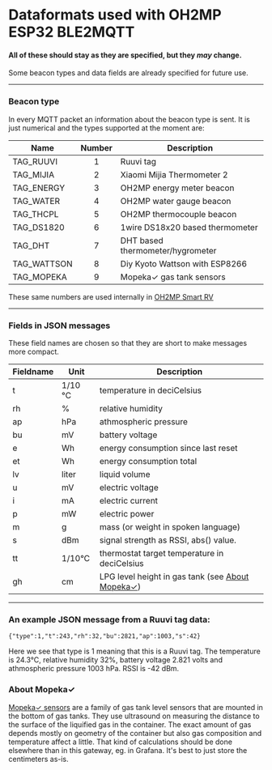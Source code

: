 # Dataformats used with OH2MP ESP32 BLE2MQTT

#### All of these should stay as they are specified, but they _may_ change. 
Some beacon types and data fields are already specified for future use.

------------

### Beacon type

In every MQTT packet an information about the beacon type is sent. It is just numerical and the types
supported at the moment are:

| Name        | Number | Description |
| ----------- |:------:| ----------- |
| TAG_RUUVI   | 1 | Ruuvi tag |
| TAG_MIJIA   | 2 | Xiaomi Mijia Thermometer 2 |
| TAG_ENERGY  | 3 | OH2MP energy meter beacon |
| TAG_WATER   | 4 | OH2MP water gauge beacon |
| TAG_THCPL   | 5 | OH2MP thermocouple beacon |
| TAG_DS1820  | 6 | 1wire DS18x20 based thermometer |
| TAG_DHT     | 7 | DHT based thermometer/hygrometer |
| TAG_WATTSON | 8 | Diy Kyoto Wattson with ESP8266 |
| TAG_MOPEKA  | 9 | Mopeka✓ gas tank sensors |

These same numbers are used internally in [OH2MP Smart RV](https://github.com/oh2mp/esp32_smart_rv)

------------

### Fields in JSON messages

These field names are chosen so that they are short to make messages more compact.

| Fieldname  | Unit    | Description |
| ---------- | ------- | ----------- |
| t          | 1/10 °C | temperature in deciCelsius |
| rh         | %       | relative humidity |
| ap         | hPa     | athmospheric pressure |
| bu         | mV      | battery voltage |
| e          | Wh      | energy consumption since last reset |
| et         | Wh      | energy consumption total |
| lv         | liter   | liquid volume |
| u          | mV      | electric voltage |
| i          | mA      | electric current |
| p          | mW      | electric power |
| m          | g       | mass (or weight in spoken language) |
| s          | dBm     | signal strength as RSSI, abs() value. |
| tt         | 1/10°C  | thermostat target temperature in deciCelsius |
| gh         | cm      | LPG level height in gas tank (see [About Mopeka✓](#about_mopeka)) |

--------------

### An example JSON message from a Ruuvi tag data:

```
{"type":1,"t":243,"rh":32,"bu":2821,"ap":1003,"s":42}
```

Here we see that type is 1 meaning that this is a Ruuvi tag. The temperature is 24.3°C, relative humidity 32%,
battery voltage 2.821 volts and athmospheric pressure 1003 hPa. RSSI is -42 dBm.

<a name="about_mopeka">

### About Mopeka✓

[Mopeka✓ sensors](https://www.mopeka.com/product-category/sensor/) are a family of gas tank level sensors
that are mounted in the bottom of gas tanks. They use ultrasound on measuring the distance to the surface 
of the liquified gas in the container. The exact amount of gas depends mostly on geometry of the container
but also gas composition and temperature affect a little. That kind of calculations should be done elsewhere 
than in this gateway, eg. in Grafana. It's best to just store the centimeters as-is.

